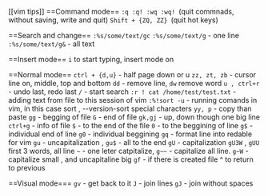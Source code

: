 [[vim tips]]
==Command mode==
```:q :q! :wq :wq! ```(quit commnads, without saving, write and quit)
```Shift + {ZQ, ZZ} ```(quit hot keys)

==Search and change==
```:%s/some/text/gc```
```:%s/some/text/g``` - one line
```:%s/some/text/g&``` - all text

==Insert mode==
``` i ``` to start typing, insert mode on

==Normal mode==
```ctrl + {d,u}``` - half page down or u
```zz, zt, zb``` - cursor line on, middle, top and bottom
```dd``` - remove line, ```dw``` remove word
```u , ctrl+r``` - undo last, redo last 
```/``` - start search
```:r ! cat /home/test/test.txt``` - adding text from file to this session of vim
```:%!sort -u``` - running comands in vim, in this case sort , --version-sort special characters
```yy, p``` - copy than paste
```gg``` - begging of file
```G``` - end of file
```gk,gj``` - up, down though one big line
```ctrl+g``` - info of file
```$``` - to the end of the file
```0``` - to the beggining of line
```g$``` - individual end of line
```g0``` - individual beggining 
```gq``` - format line into redable for vim
```gu``` - uncapitalization , ```gu$``` - all to the end
```gU``` - capitalization ```gU3W``` , ```gUU``` first 3 words, all line
```~``` - one leter catpitalize, ```g~~``` - capitalize all line. ```g~W``` - capitalize small , and uncapitaline big
```gf``` - if there is created file ^ to return to previous

==Visual mode===
```gv``` - get back to it
```J``` - join lines
```gJ``` - join without spaces
